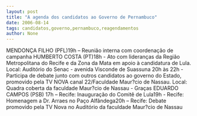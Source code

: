 ```yaml
---
layout: post
title: "A agenda dos candidatos ao Governo de Pernambuco"
date: 2006-08-14
tags: candidatos,governo,pernambuco,reagendamentos
author: None
---
```

MENDONÇA FILHO (PFL)19h – Reunião interna com coordenação de campanha
HUMBERTO COSTA (PT)18h - Ato com lideranças da Região Metropolitana do Recife e da Zona da Mata em apoio à candidatura de Lula. Local: Auditório do Senac - avenida Visconde de Suassuna
20h às 22h - Participa de debate junto com outros candidatos ao governo do Estado, promovido pela TV NOVA canal 22/Faculdade Maur?cio de Nassau. Local: Quadra coberta da faculdade Maur?cio de Nassau - Graças
EDUARDO CAMPOS (PSB)
17h – Recife: Inauguração do Comitê de Lula19h - Recife: Homenagem a Dr. Arraes no Paço Alfândega20h – Recife: Debate promovido pela TV Nova no Auditório da faculdade Maur?cio de Nassau 